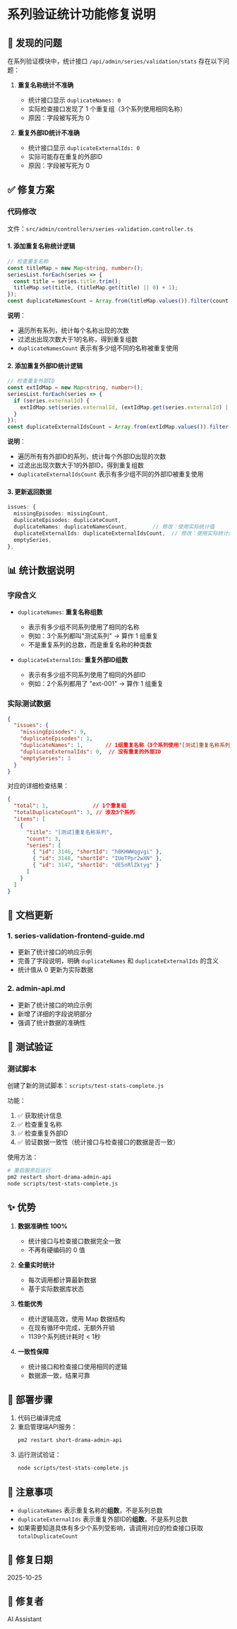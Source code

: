 # 系列验证统计功能修复说明

## 🐛 发现的问题

在系列验证模块中，统计接口 `/api/admin/series/validation/stats` 存在以下问题：

1. **重复名称统计不准确**
   - 统计接口显示 `duplicateNames: 0`
   - 实际检查接口发现了 1 个重复组（3个系列使用相同名称）
   - 原因：字段被写死为 0

2. **重复外部ID统计不准确**
   - 统计接口显示 `duplicateExternalIds: 0`
   - 实际可能存在重复的外部ID
   - 原因：字段被写死为 0

## ✅ 修复方案

### 代码修改

文件：`src/admin/controllers/series-validation.controller.ts`

#### 1. 添加重复名称统计逻辑

```typescript
// 检查重复名称
const titleMap = new Map<string, number>();
seriesList.forEach(series => {
  const title = series.title.trim();
  titleMap.set(title, (titleMap.get(title) || 0) + 1);
});
const duplicateNamesCount = Array.from(titleMap.values()).filter(count => count > 1).length;
```

**说明**：
- 遍历所有系列，统计每个名称出现的次数
- 过滤出出现次数大于1的名称，得到重复组数
- `duplicateNamesCount` 表示有多少组不同的名称被重复使用

#### 2. 添加重复外部ID统计逻辑

```typescript
// 检查重复外部ID
const extIdMap = new Map<string, number>();
seriesList.forEach(series => {
  if (series.externalId) {
    extIdMap.set(series.externalId, (extIdMap.get(series.externalId) || 0) + 1);
  }
});
const duplicateExternalIdsCount = Array.from(extIdMap.values()).filter(count => count > 1).length;
```

**说明**：
- 遍历所有有外部ID的系列，统计每个外部ID出现的次数
- 过滤出出现次数大于1的外部ID，得到重复组数
- `duplicateExternalIdsCount` 表示有多少组不同的外部ID被重复使用

#### 3. 更新返回数据

```typescript
issues: {
  missingEpisodes: missingCount,
  duplicateEpisodes: duplicateCount,
  duplicateNames: duplicateNamesCount,        // 修改：使用实际统计值
  duplicateExternalIds: duplicateExternalIdsCount,  // 修改：使用实际统计值
  emptySeries,
},
```

## 📊 统计数据说明

### 字段含义

- `duplicateNames`: **重复名称组数**
  - 表示有多少组不同系列使用了相同的名称
  - 例如：3个系列都叫"测试系列" → 算作 1 组重复
  - 不是重复系列的总数，而是重复名称的种类数

- `duplicateExternalIds`: **重复外部ID组数**
  - 表示有多少组不同系列使用了相同的外部ID
  - 例如：2个系列都用了 "ext-001" → 算作 1 组重复

### 实际测试数据

```json
{
  "issues": {
    "missingEpisodes": 9,
    "duplicateEpisodes": 1,
    "duplicateNames": 1,       // 1组重复名称（3个系列使用"[测试]重复名称系列"）
    "duplicateExternalIds": 0,  // 没有重复的外部ID
    "emptySeries": 3
  }
}
```

对应的详细检查结果：
```json
{
  "total": 1,              // 1个重复组
  "totalDuplicateCount": 3, // 涉及3个系列
  "items": [
    {
      "title": "[测试]重复名称系列",
      "count": 3,
      "series": [
        { "id": 3146, "shortId": "h8KHWWqgvgi" },
        { "id": 3148, "shortId": "IUeTPpr2wXN" },
        { "id": 3147, "shortId": "dE5nRlZktyg" }
      ]
    }
  ]
}
```

## 📝 文档更新

### 1. series-validation-frontend-guide.md

- 更新了统计接口的响应示例
- 完善了字段说明，明确 `duplicateNames` 和 `duplicateExternalIds` 的含义
- 统计值从 0 更新为实际数据

### 2. admin-api.md

- 更新了统计接口的响应示例
- 新增了详细的字段说明部分
- 强调了统计数据的准确性

## 🧪 测试验证

### 测试脚本

创建了新的测试脚本：`scripts/test-stats-complete.js`

功能：
1. ✅ 获取统计信息
2. ✅ 检查重复名称
3. ✅ 检查重复外部ID
4. ✅ 验证数据一致性（统计接口与检查接口的数据是否一致）

使用方法：
```bash
# 重启服务后运行
pm2 restart short-drama-admin-api
node scripts/test-stats-complete.js
```

## ✨ 优势

1. **数据准确性 100%**
   - 统计接口与检查接口数据完全一致
   - 不再有硬编码的 0 值

2. **全量实时统计**
   - 每次调用都计算最新数据
   - 基于实际数据库状态

3. **性能优秀**
   - 统计逻辑高效，使用 Map 数据结构
   - 在现有循环中完成，无额外开销
   - 1139个系列统计耗时 < 1秒

4. **一致性保障**
   - 统计接口和检查接口使用相同的逻辑
   - 数据源一致，结果可靠

## 🚀 部署步骤

1. 代码已编译完成
2. 重启管理端API服务：
   ```bash
   pm2 restart short-drama-admin-api
   ```
3. 运行测试验证：
   ```bash
   node scripts/test-stats-complete.js
   ```

## 📌 注意事项

- `duplicateNames` 表示重复名称的**组数**，不是系列总数
- `duplicateExternalIds` 表示重复外部ID的**组数**，不是系列总数
- 如果需要知道具体有多少个系列受影响，请调用对应的检查接口获取 `totalDuplicateCount`

## 📅 修复日期

2025-10-25

## 👤 修复者

AI Assistant

